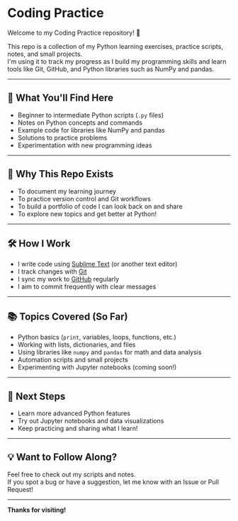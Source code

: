 # Coding Practice

Welcome to my Coding Practice repository! 👋

This repo is a collection of my Python learning exercises, practice scripts, notes, and small projects.  
I'm using it to track my progress as I build my programming skills and learn tools like Git, GitHub, and Python libraries such as NumPy and pandas.

---

## 📂 What You'll Find Here

- Beginner to intermediate Python scripts (`.py` files)
- Notes on Python concepts and commands
- Example code for libraries like NumPy and pandas
- Solutions to practice problems
- Experimentation with new programming ideas

---

## 🚀 Why This Repo Exists

- To document my learning journey
- To practice version control and Git workflows
- To build a portfolio of code I can look back on and share
- To explore new topics and get better at Python!

---

## 🛠️ How I Work

- I write code using [Sublime Text](https://www.sublimetext.com/) (or another text editor)
- I track changes with [Git](https://git-scm.com/)
- I sync my work to [GitHub](https://github.com/) regularly
- I aim to commit frequently with clear messages

---

## 📚 Topics Covered (So Far)

- Python basics (`print`, variables, loops, functions, etc.)
- Working with lists, dictionaries, and files
- Using libraries like `numpy` and `pandas` for math and data analysis
- Automation scripts and small projects
- Experimenting with Jupyter notebooks (coming soon!)

---

## 🌱 Next Steps

- Learn more advanced Python features
- Try out Jupyter notebooks and data visualizations
- Keep practicing and sharing what I learn!

---

## 💡 Want to Follow Along?

Feel free to check out my scripts and notes.  
If you spot a bug or have a suggestion, let me know with an Issue or Pull Request!

---

**Thanks for visiting!**

